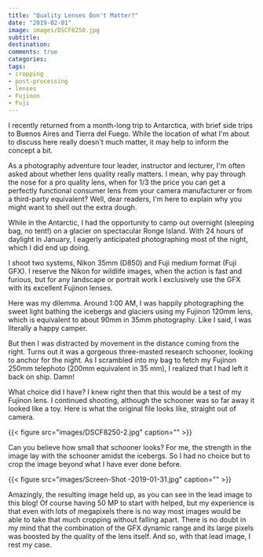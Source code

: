 ```yaml
---
title: "Quality Lenses Don't Matter?"
date: "2019-02-01"
image: images/DSCF8250.jpg
subtitle:
destination:
comments: true
categories: 
tags:
- cropping
- post-processing
- lenses
- Fujinon
- Fuji
---
```


I recently returned from a month-long trip to Antarctica, with brief side trips to Buenos Aires and Tierra del Fuego. While the location of what I'm about to discuss here really doesn't much matter, it may help to inform the concept a bit. 

As a photography adventure tour leader, instructor and lecturer, I'm often asked about whether lens quality really matters. I mean, why pay through the nose for a pro quality lens, when for 1/3 the price you can get a perfectly functional consumer lens from your camera manufacturer or from a third-party equivalent? Well, dear readers, I'm here to explain why you might want to shell out the extra dough. 

While in the Antarctic, I had the opportunity to camp out overnight (sleeping bag, no tent!) on a glacier on spectacular Ronge Island. With 24 hours of daylight in January, I eagerly anticipated photographing most of the night, which I did end up doing.  

I shoot two systems, Nikon 35mm (D850) and Fuji medium format (Fuji GFX). I reserve the Nikon for wildlife images, when the action is fast and furious, but for any landscape or portrait work I exclusively use the GFX with its excellent Fujinon lenses. 

Here was my dilemma. Around 1:00 AM, I was happily photographing the sweet light bathing the icebergs and glaciers using my Fujinon 120mm lens, which is equivalent to about 90mm in 35mm photography. Like I said, I was literally a happy camper.  

But then I was distracted by movement in the distance coming from the right. Turns out it was a gorgeous three-masted research schooner, looking to anchor for the night. As I scrambled into my bag to fetch my Fujinon 250mm telephoto (200mm equivalent in 35 mm), I realized that I had left it back on ship. Damn!

What choice did I have? I knew right then that this would be a test of my Fujinon lens. I continued shooting, although the schooner was so far away it looked like a toy. Here is what the original file looks like, straight out of camera. 

{{< figure src="images/DSCF8250-2.jpg" caption="" >}}

Can you believe how small that schooner looks? For me, the strength in the image lay with the schooner amidst the icebergs. So I had no choice but to crop the image beyond what I have ever done before. 

{{< figure src="images/Screen-Shot -2019-01-31.jpg" caption="" >}}

Amazingly, the resulting image held up, as you can see in the lead image to this blog! Of course having 50 MP to start with helped, but my experience is that even with lots of megapixels there is no way most images would be able to take that much cropping without falling apart. There is no doubt in my mind that the combination of the GFX dynamic range and its large pixels was boosted by the quality of the lens itself. And so, with that lead image, I rest my case. 

